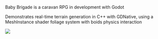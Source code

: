 Baby Brigade is a caravan RPG in development with Godot

Demonstrates real-time terrain generation in C++ with GDNative, using a MeshInstance shader foliage system with boids physics interaction

![](design/example.gif)